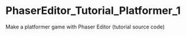 # PhaserEditor_Tutorial_Platformer_1
Make a platformer game with Phaser Editor (tutorial source code)
